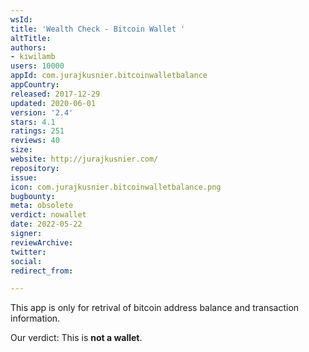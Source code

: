 ```yaml
---
wsId: 
title: 'Wealth Check - Bitcoin Wallet '
altTitle: 
authors:
- kiwilamb
users: 10000
appId: com.jurajkusnier.bitcoinwalletbalance
appCountry: 
released: 2017-12-29
updated: 2020-06-01
version: '2.4'
stars: 4.1
ratings: 251
reviews: 40
size: 
website: http://jurajkusnier.com/
repository: 
issue: 
icon: com.jurajkusnier.bitcoinwalletbalance.png
bugbounty: 
meta: obsolete
verdict: nowallet
date: 2022-05-22
signer: 
reviewArchive: 
twitter: 
social: 
redirect_from: 

---
```


This app is only for retrival of bitcoin address balance and transaction information.

Our verdict: This is **not a wallet**.

